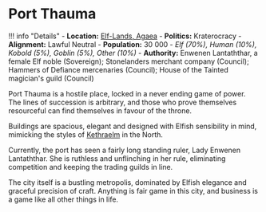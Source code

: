 # Port Thauma

!!! info "Details"
    - **Location:** [Elf-Lands, Agaea](../../../realms/agaea#elf-lands)
    - **Politics:** Kraterocracy
    - **Alignment:** Lawful Neutral
    - **Population:** 30 000 - _Elf (70%), Human (10%), Kobold (5%), Goblin (5%), Other (10%)_
    - **Authority:** Enwenen Lantaththar, a female Elf noble (Sovereign); Stonelanders merchant company (Council); Hammers of Defiance mercenaries (Council); House of the Tainted magician's guild (Council)

Port Thauma is a hostile place, locked in a never ending game of power.  The lines of succession is arbitrary, and those who prove themselves resourceful can find themselves in favour of the throne.

Buildings are spacious, elegant and designed with Elfish sensibility in mind, mimicking the styles of [Kethraelm](../../../realms/kethraelm) in the North.

Currently, the port has seen a fairly long standing ruler, Lady Enwenen Lantaththar.  She is ruthless and unflinching in her rule, eliminating competition and keeping the trading guilds in line.

The city itself is a bustling metropolis, dominated by Elfish elegance and graceful precision of craft.  Anything is fair game in this city, and business is a game like all other things in life.